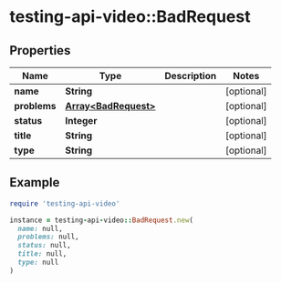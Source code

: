 # testing-api-video::BadRequest

## Properties

| Name | Type | Description | Notes |
| ---- | ---- | ----------- | ----- |
| **name** | **String** |  | [optional] |
| **problems** | [**Array&lt;BadRequest&gt;**](BadRequest.md) |  | [optional] |
| **status** | **Integer** |  | [optional] |
| **title** | **String** |  | [optional] |
| **type** | **String** |  | [optional] |

## Example

```ruby
require 'testing-api-video'

instance = testing-api-video::BadRequest.new(
  name: null,
  problems: null,
  status: null,
  title: null,
  type: null
)
```


